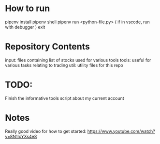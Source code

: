 # How to run
pipenv install
pipenv shell
pipenv run <python3> <python-file.py>
( if in vscode, run with debugger )
exit

# Repository Contents
input:  files containing list of stocks used for various tools
tools:  useful for various tasks relating to trading
util:   utility files for this repo

# TODO:
Finish the informative tools script about my current account

# Notes
Really good video for how to get started: https://www.youtube.com/watch?v=8N1IxYXs4e8





